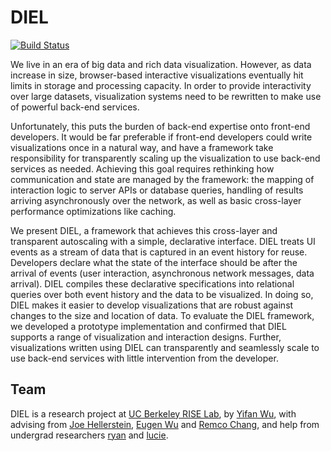 # DIEL

[![Build Status](https://travis-ci.org/yifanwu/diel.svg?branch=master)](https://travis-ci.org/yifanwu/diel)

We live in an era of big data and rich data visualization. However, as data increase in size, browser-based interactive visualizations eventually hit limits in storage and processing capacity. In order to provide interactivity over large datasets, visualization systems need to be rewritten to make use of powerful back-end services.

Unfortunately, this puts the burden of back-end expertise onto front-end developers. It would be far preferable if front-end developers could write visualizations once in a natural way, and have a framework take responsibility for transparently scaling up the visualization to use back-end services as needed. Achieving this goal requires rethinking how communication and state are managed by the framework: the mapping of interaction logic to server APIs or database queries, handling of results arriving asynchronously over the network, as well as basic cross-layer performance optimizations like caching.

We present DIEL, a framework that achieves this cross-layer and transparent autoscaling with a simple, declarative interface. DIEL treats UI events as a stream of data that is captured in an event history for reuse. Developers declare what the state of the interface should be after the arrival of events (user interaction, asynchronous network messages, data arrival). DIEL compiles these declarative specifications into relational queries over both event history and the data to be visualized. In doing so, DIEL makes it easier to develop visualizations that are robust against changes to the size and location of data. To evaluate the DIEL framework, we developed a prototype implementation and confirmed that DIEL supports a range of visualization and interaction designs. Further, visualizations written using DIEL can transparently and seamlessly scale to use back-end services with little intervention from the developer.

## Team

DIEL is a research project at [UC Berkeley RISE Lab](https://rise.cs.berkeley.edu/), by [Yifan Wu](http://twitter.com/yifanwu), with advising from [Joe Hellerstein](http://twitter.com/joe_hellerstein), [Eugen Wu](http://twitter.com/sirrice) and [Remco Chang](http://www.cs.tufts.edu/~remco/), and help from undergrad researchers [ryan](http://github.com/rmpurp) and [lucie](http://github.com/dkqntiqn).